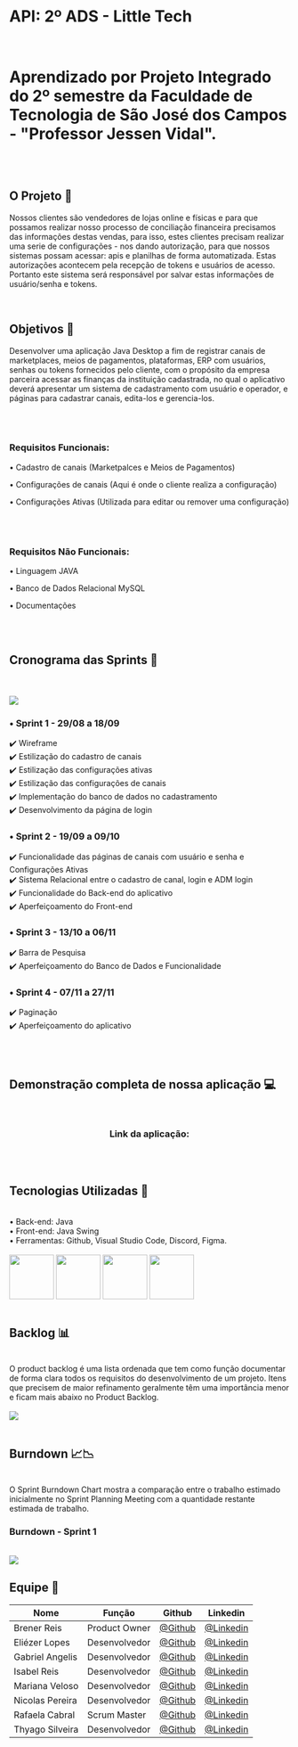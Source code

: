 # API: 2º ADS - Little Tech

<br>

<h1> Aprendizado por Projeto Integrado do 2º semestre da Faculdade de Tecnologia de São José dos Campos - "Professor Jessen Vidal". </h1>

<br> <br>

<h2> O Projeto 💼 </h2>

<p> Nossos clientes são vendedores de lojas online e físicas e para que possamos realizar nosso processo de conciliação financeira 
precisamos das informações destas vendas, para isso, estes clientes precisam realizar uma serie de configurações - nos dando autorização, 
para que nossos sistemas possam acessar: apis e planilhas de forma automatizada. Estas autorizações acontecem pela recepção de tokens e usuários de acesso. 
Portanto este sistema será responsável por salvar estas informações de usuário/senha e tokens. </p>

<br>

<h2>Objetivos 📌</h2>

<p> Desenvolver uma aplicação Java Desktop a fim de registrar canais de marketplaces, meios de pagamentos, plataformas, ERP com usuários, senhas ou tokens fornecidos pelo cliente, com o propósito da empresa parceira acessar as finanças da instituição cadastrada, no qual o aplicativo deverá apresentar um sistema de cadastramento com usuário e operador, e páginas para cadastrar canais, edita-los e gerencia-los.
 
<br><br>
 
<h3> Requisitos Funcionais: </h3>

<p> • Cadastro de canais (Marketpalces e Meios de Pagamentos) </p>
<p> • Configurações de canais (Aqui é onde o cliente realiza a configuração) </p>
<p> • Configurações Ativas (Utilizada para editar ou remover uma configuração) </p>

<br><br>

<h3> Requisitos Não Funcionais: </h3> 

 <p> • Linguagem JAVA </p>
 <p> • Banco de Dados Relacional MySQL </p>
 <p> • Documentações </p>
 <br>
 <br>
<h2>Cronograma das Sprints 📆</h2>
<br>
<br>
<img align="center" src="Imagens/Cronograma_1Sprint.png"/>


<h3> • Sprint 1 - 29/08 a 18/09 </h3>

✔️ Wireframe <br>
✔️ Estilização do cadastro de canais <br>
✔️ Estilização das configurações ativas <br>
✔️ Estilização das configurações de canais <br>
✔️ Implementação do banco de dados no cadastramento <br>
✔️ Desenvolvimento da página de login <br>

<h3> • Sprint 2 - 19/09 a 09/10 </h3>

✔️ Funcionalidade das páginas de canais com usuário e senha e Configurações Ativas <br>
✔️ Sistema Relacional entre o cadastro de canal, login e ADM login<br>
✔️ Funcionalidade do Back-end do aplicativo<br>
✔️ Aperfeiçoamento do Front-end<br>


<h3> • Sprint 3 - 13/10 a 06/11 </h3>

✔️ Barra de Pesquisa <br>
✔️ Aperfeiçoamento do Banco de Dados e Funcionalidade <br>

<h3> • Sprint 4 - 07/11 a 27/11 </h3>

✔️ Paginação <br>
✔️ Aperfeiçoamento do aplicativo <br>

<br>
<br>
<h2>Demonstração completa de nossa aplicação 💻</h2><br>
<h3 align="center"> Link da aplicação:</h3>
<br>
<br>
<h2>Tecnologias Utilizadas 🔧</h2>
<br>
• Back-end: Java<br>
• Front-end: Java Swing<br>
• Ferramentas: Github, Visual Studio Code, Discord, Figma.<br>
<div style="display: inline_blocks"><br>              
<img align="center"src="Imagens/java.png" height= "80" width= "80"/>
<img align="center"src="Imagens/github.png" height= "80" width= "80"/>
<img align="center"src="Imagens/discordia.png" height= "80" width= "80"/>
<img align="center"src="Imagens/figma.png" height= "80" width= "80"/>
<br>
<br>
<h2>Backlog 📊</h2><br>
 O product backlog é uma lista ordenada que tem como função documentar de forma clara todos os requisitos do desenvolvimento de um projeto. Itens que precisem de maior refinamento geralmente têm uma importância menor e ficam mais abaixo no Product Backlog.  
<br>
<br>
<img align="center" src="Imagens/backlog.jpeg"/>
<br>
<br>
<h2>Burndown 📈📉 </h2> <br>
 O Sprint Burndown Chart mostra a comparação entre o trabalho estimado inicialmente no Sprint Planning Meeting com a quantidade restante estimada de trabalho.
<br>
<h3>Burndown - Sprint 1 </h3> <br>
<img align="center" src="Imagens/Burndown.jpeg"/>  
<br>
 <h2>Equipe 👾</h2>
 
 Nome|Função|Github|Linkedin 
-----|------|------|---------
Brener Reis    |Product Owner|[@Github](https://github.com/BrenerReis)|[@Linkedin](https://www.linkedin.com/in/brener-freire-058950230/)
Eliézer Lopes  |Desenvolvedor|[@Github](https://github.com/EliezerLopes1)|[@Linkedin](https://www.linkedin.com/in/eli%C3%A9zer-lopes-b89a4124a)
Gabriel Angelis|Desenvolvedor|[@Github](https://github.com/GabrAngelis)|[@Linkedin](https://www.linkedin.com/in/gabriel-luis-de-angelis-b64816237/)
Isabel Reis    |Desenvolvedor|[@Github](https://github.com/IsabelRReis)|[@Linkedin](https://www.linkedin.com/in/isabel-reis-09806920b/)
Mariana Veloso |Desenvolvedor |[@Github](https://github.com/Marih2210)|[@Linkedin](https://www.linkedin.com/in/mariana-veloso-979436231)
Nicolas Pereira|Desenvolvedor|[@Github](https://github.com/NicolasPereira06)|[@Linkedin](https://www.linkedin.com/in/nicolas-bonif%C3%A1cio-426804237/)
Rafaela Cabral |Scrum Master|[@Github](https://github.com/RafaelaCabral)|[@Linkedin](https://www.linkedin.com/in/rafaela-vieira-cabral-733b5922a)
Thyago Silveira|Desenvolvedor|[@Github](https://github.com/Thyaguixx)|[@Linkedin](https://www.linkedin.com/in/thyago-silveira-276984237/)

 
<br>
<br>
